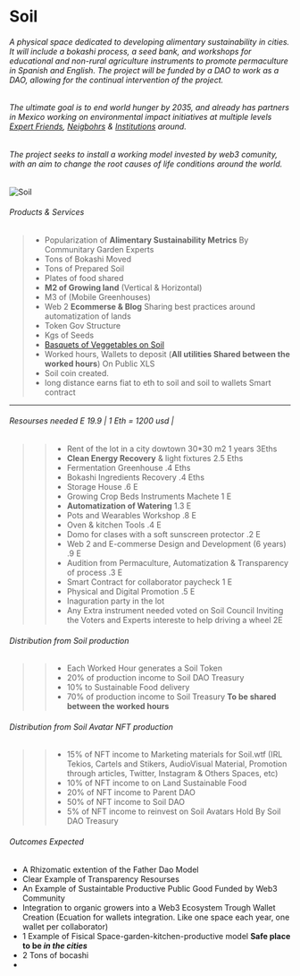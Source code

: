 # Soil 
###### A physical space dedicated to developing alimentary sustainability in cities. It will include a bokashi process, a seed bank, and workshops for educational and non-rural agriculture instruments to promote permaculture in Spanish and English. The project will be funded by a DAO to work as a DAO, allowing for the continual intervention of the project. 
###### The ultimate goal is to end world hunger by 2035, and already has partners in Mexico working on environmental impact initiatives at multiple levels [Expert Friends](https://www.facebook.com/Kuau8), [Neigbohrs](https://www.facebook.com/profile.php?id=100082261474515) & [Institutions](https://www.facebook.com/IESDHS) around. 
###### The project seeks to install a working model invested by web3 comunity, with an aim to change the root causes of life conditions around the world.
![Soil](https://user-images.githubusercontent.com/38388270/209252780-9fb7a61d-787a-4360-843c-c6dd88117621.png)

###### Products & Services
> + Popularization of **Alimentary Sustainability Metrics** By Communitary Garden Experts
> + Tons of Bokashi Moved
> + Tons of Prepared Soil
> + Plates of food shared
> + **M2 of Growing land** (Vertical & Horizontal)
> + M3 of (Mobile Greenhouses)
> + Web 2 **Ecommerse & Blog** Sharing best practices around automatization of lands
> + Token Gov Structure
> + Kgs of Seeds
> + [Basquets of Veggetables on Soil](https://www.instagram.com/p/Cmg3fVCOWPV/)
> + Worked hours, Wallets to deposit (**All utilities Shared between the worked hours**) On Public XLS
> + Soil coin created. 
> + long distance earns fiat to eth to soil and soil to wallets Smart contract

---

###### Resourses needed E 19.9 | 1 Eth = 1200 usd |

>>+ Rent of the lot in a city dowtown 30*30 m2 1 years 3Eths 
>>+ **Clean Energy Recovery** & light fixtures 2.5 Eths
>>+ Fermentation Greenhouse .4 Eths
>>+ Bokashi Ingredients Recovery .4 Eths
>>+ Storage House .6 E
>>+ Growing Crop Beds Instruments Machete 1 E 
>>+ **Automatization of Watering** 1.3 E
>>+ Pots and Wearables Workshop .8 E
>>+ Oven & kitchen Tools .4 E
>>+ Domo for clases with a soft sunscreen protector .2 E
>>+ Web 2 and E-commerse Design and Development (6 years) .9 E
>>+ Audition from Permaculture, Automatization & Transparency of process .3 E
>>+ Smart Contract for collaborator paycheck 1 E
>>+ Physical and Digital Promotion .5 E
>>+ Inaguration party in the lot
>>+ Any Extra instrument needed voted on Soil Council Inviting the Voters and Experts intereste to help driving a wheel 2E

###### Distribution from Soil production

>>+ Each Worked Hour generates a Soil Token
>>+ 20% of production income to Soil DAO Treasury
>>+ 10% to Sustainable Food delivery
>>+ 70% of production income to Soil Treasury **To be shared between the worked hours**



###### Distribution from Soil Avatar NFT production
>>+ 15% of NFT income to Marketing materials for Soil.wtf (IRL Tekios, Cartels and Stikers, AudioVisual Material, Promotion through articles, Twitter, Instagram & Others Spaces, etc)
>>+ 10% of NFT income to on Land Sustainable Food
>>+ 20% of NFT income to Parent DAO
>>+ 50% of NFT income to Soil DAO
>>+ 5% of NFT income to reinvest on Soil Avatars Hold By Soil DAO Treasury


###### Outcomes Expected
+ A Rhizomatic extention of the Father Dao Model
+ Clear Example of Transparency Resourses
+ An Example of Sustaintable Productive Public Good Funded by Web3 Community
+ Integration to organic growers into a Web3 Ecosystem Trough Wallet Creation (Ecuation for wallets integration. Like one space each year, one wallet per collaborator)
+ 1 Example of Fisical Space-garden-kitchen-productive model **Safe place to be *in the cities***
+ 2 Tons of bocashi
+
